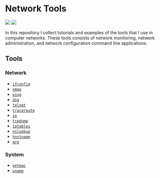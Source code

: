# Network Tools

![](https://img.shields.io/badge/lang-shell-success)
![](https://img.shields.io/badge/concept-network-red)

In this repository I collect tutorials and examples of the tools that I use
in computer networks. These tools consists of network monitoring, network administration,
and network configuration command line applications.

## Tools

### Network

- [```ifconfig```](./ifconfig/README.md)
- [```nmap```](./nmap/README.md)
- [```ping```](./ping/README.md)
- [```dig```](./dig/README.md)
- [```telnet```](./telnet/README.md)
- [```traceroute```](./traceroute/README.md)
- [```ip```](./ip/README.md)
- [```tcpdump```](./tcpdump/README.md)
- [```iptables```](./iptables/README.md)
- [```nslookup```](./nslookup/README.md)
- [```hostname```](./hostname/README.md)
- [```arp```](./arp/README.md)

### System

- [```getmac```](./getmac/README.md)
- [```uname```](./uname/README.md)
